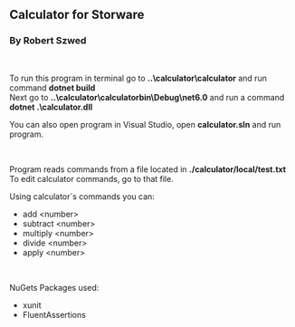 ## Calculator for Storware 
### By Robert Szwed
<br/>

To run this program in terminal go to **..\calculator\calculator** and run command **dotnet build** <br/>
Next go to **..\calculator\calculatorbin\Debug\net6.0** and run a command  **dotnet .\calculator.dll**<br/>

You can also open program in Visual Studio, open **calculator.sln** and run program.

<br/>

Program reads commands from a file located in **./calculator/local/test.txt** <br/>
To edit calculator commands, go to that file.

Using calculator`s commands you can:
- add \<number> 
- subtract \<number>
- multiply \<number>
- divide \<number>
- apply \<number>

<br/>

NuGets Packages used: 
- xunit
- FluentAssertions
